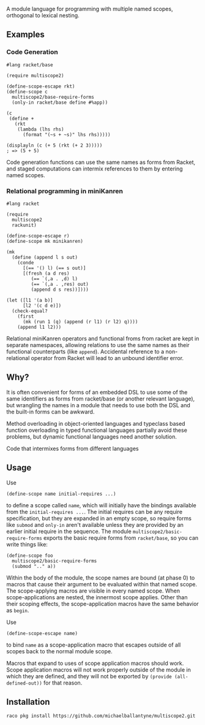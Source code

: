 A module language for programming with multiple named scopes, orthogonal to lexical nesting.

## Examples

### Code Generation

```
#lang racket/base

(require multiscope2)

(define-scope-escape rkt)
(define-scope c
  multiscope2/base-require-forms
  (only-in racket/base define #%app))

(c
 (define +
   (rkt
    (lambda (lhs rhs)
      (format "(~s + ~s)" lhs rhs)))))

(displayln (c (+ 5 (rkt (+ 2 3)))))
; => (5 + 5)
```

Code generation functions can use the same names as forms from Racket, and staged computations can intermix references to them by entering named scopes.

### Relational programming in miniKanren

```
#lang racket

(require
  multiscope2
  rackunit)

(define-scope-escape r)
(define-scope mk minikanren)

(mk
  (define (append l s out)
    (conde
      [(== '() l) (== s out)]
      [(fresh (a d res)
         (== `(,a . ,d) l)
         (== `(,a . ,res) out)
         (append d s res))])))

(let ([l1 '(a b)]
      [l2 '(c d e)])
  (check-equal?
    (first
      (mk (run 1 (q) (append (r l1) (r l2) q))))
    (append l1 l2)))

```

Relational miniKanren operators and functional froms from racket are kept in separate namespaces, allowing relations to use the same names as their functional counterparts (like `append`). Accidental reference to a non-relational operator from Racket will lead to an unbound identifier error.


## Why?

It is often convenient for forms of an embedded DSL to use some of the same identifiers as forms from racket/base (or another relevant language), but wrangling the names in a module that needs to use both the DSL and the built-in forms can be awkward.

Method overloading in object-oriented languages and typeclass based function overloading in typed functional languages partially avoid these problems, but dynamic functional languages need another solution.

Code that intermixes forms from different languages

## Usage

Use

```
(define-scope name initial-requires ...)
```

to define a scope called `name`, which will initially have the bindings available from the `initial-requires ...`. The initial requires can be any require specification, but they are expanded in an empty scope, so require forms like `submod` and `only-in` aren't available unless they are provided by an earlier initial require in the sequence. The module `multiscope2/basic-require-forms` exports the basic require forms from `racket/base`, so you can write things like:

```
(define-scope foo
  multiscope2/basic-require-forms
  (submod ".." a))
```

Within the body of the module, the scope names are bound (at phase 0) to macros that cause their argument to be evaluated within that named scope. The scope-applying macros are visible in every named scope. When scope-applications are nested, the innermost scope applies. Other than their scoping effects, the scope-application macros have the same behavior as `begin`.


Use

```
(define-scope-escape name)
```

to bind `name` as a scope-application macro that escapes outside of all scopes back to the normal module scope.

Macros that expand to uses of scope application macros should work. Scope application macros will not work properly outside of the module in which they are defined, and they will not be exported by `(provide (all-defined-out))` for that reason.

## Installation

```
raco pkg install https://github.com/michaelballantyne/multiscope2.git
```
